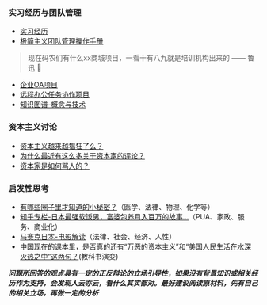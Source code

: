 

### 实习经历与团队管理

* [实习经历](https://github.com/lazyparser/survivial-manual-for-interns/blob/master/article)
* [极简主义团队管理操作手册](https://github.com/lazyparser/minimalist-team-leader)

> 现在码农们有什么xx商城项目，一看十有八九就是培训机构出来的 —— 鲁迅 🤣

* [企业OA项目](https://github.com/o2oa/o2oa)
* [远程办公任务协作项目](https://github.com/a54552239/pearProject)
* [知识图谱-概念与技术](https://github.com/tywee/knowledge-graph)

### 资本主义讨论

* [资本主义越来越猖狂了么？](https://www.zhihu.com/question/392938234)
* [为什么最近有这么多关于资本家的评论？](https://www.zhihu.com/question/396383768/answer/1247633041)
* [资本家是如何骂人的？](https://www.zhihu.com/question/392362882)


### 启发性思考

* [有哪些圈子里才知道的小秘密？](https://www.zhihu.com/question/49502870)（医学、法律、物理、化学等）
* [知乎专栏-日本最强软饭男，富婆包养月入百万的故事...](https://zhuanlan.zhihu.com/p/146547991)（PUA、家政、服务、商业化）
* [马赛克日本-电影解读](https://zhuanlan.zhihu.com/p/102478772)（法律、社会、经济、人性）
* [中国现在的课本里，是否真的还有“万恶的资本主义”和“美国人民生活在水深火热之中”这两句？](https://www.zhihu.com/question/43686132)(教科书演变)


***问题所回答的观点具有一定的正反辩论的立场引导性，如果没有背景知识或相关经历作为支持，会发现人云亦云，看什么其实都对。最好建议阅读原材料，先有自己的相关立场，再做一定的分析***
